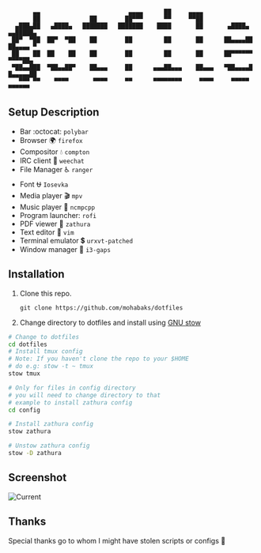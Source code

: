 ```
       ▄▄                         ▄▄▄▄      ██     ▄▄▄▄                         
       ██              ██        ██▀▀▀      ▀▀     ▀▀██                         
  ▄███▄██   ▄████▄   ███████   ███████    ████       ██       ▄████▄   ▄▄█████▄ 
 ██▀  ▀██  ██▀  ▀██    ██        ██         ██       ██      ██▄▄▄▄██  ██▄▄▄▄ ▀ 
 ██    ██  ██    ██    ██        ██         ██       ██      ██▀▀▀▀▀▀   ▀▀▀▀██▄ 
 ▀██▄▄███  ▀██▄▄██▀    ██▄▄▄     ██      ▄▄▄██▄▄▄    ██▄▄▄   ▀██▄▄▄▄█  █▄▄▄▄▄██ 
   ▀▀▀ ▀▀    ▀▀▀▀       ▀▀▀▀     ▀▀      ▀▀▀▀▀▀▀▀     ▀▀▀▀     ▀▀▀▀▀    ▀▀▀▀▀▀  
```

Setup Description
-----------------
* Bar :octocat: `polybar`
* Browser :earth_africa: `firefox`
* Compositor :droplet: `compton`
* IRC client :busts_in_silhouette: `weechat`
* File Manager :wheelchair: `ranger`
* Font :ophiuchus: `Iosevka`
* Media player :clapper: `mpv`
* Music player :musical_note: `ncmpcpp`
* Program launcher: `rofi`
* PDF viewer :green_book: `zathura`
* Text editor :memo: `vim`
* Terminal emulator :heavy_dollar_sign: `urxvt-patched`
* Window manager :construction: `i3-gaps`

Installation
------------
1. Clone this repo.
   
   `git clone https://github.com/mohabaks/dotfiles`
2. Change directory to dotfiles and install using [GNU stow]
```bash
# Change to dotfiles
cd dotfiles
# Install tmux config
# Note: If you haven't clone the repo to your $HOME
# do e.g: stow -t ~ tmux
stow tmux

# Only for files in config directory
# you will need to change directory to that
# example to install zathura config 
cd config

# Install zathura config
stow zathura

# Unstow zathura config
stow -D zathura
```

Screenshot
----------

![Current](https://i.imgur.com/VAXfqz7.png)

Thanks
------
Special thanks go to whom I might have stolen scripts or configs :punch:

[GNU stow]: https://www.gnu.org/s/stow/manual/stow.html
